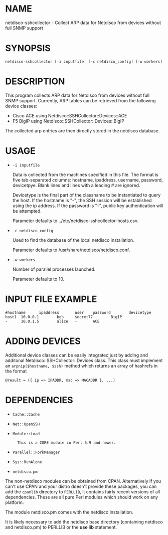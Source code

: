 # NAME

netdisco-sshcollector - Collect ARP data for Netdisco from devices
without full SNMP support

# SYNOPSIS

    netdisco-sshcollector [-i inputfile] [-c netdisco_config] [-w workers]

# DESCRIPTION

This program collects ARP data for Netdisco from devices without
full SNMP support. Currently, ARP tables can be retrieved from the
following device classes:

- Cisco ACE using Netdisco::SSHCollector::Devices::ACE
- F5 BigIP using Netdisco::SSHCollector::Devices::BigIP

The collected arp entries are then directly stored in the netdisco
database.

# USAGE

- `-i inputfile`

    Data is collected from the machines specified in this file. The
    format is five tab-separated columns: hostname, ipaddress,
    username, password, devicetpye. Blank lines and lines with a
    leading \# are ignored.

    Devicetype is the final part of the classname to be instantiated
    to query the host.
    If the hostname is "-", the SSH session will be established using the
    ip address.
    If the password is "-", public key authentication will be attempted.

    Parameter defaults to ../etc/netdisco-sshcollector-hosts.csv.

- `-c netdisco_config`

    Used to find the database of the local netdisco installation.

    Parameter defaults to /usr/share/netdisco/netdisco.conf.



- `-w workers`

    Number of parallel processes launched. 

    Parameter defaults to 10.

# INPUT FILE EXAMPLE

    #hostname      ipaddress       user    password        devicetype
    host1  10.0.0.1        bob     $ecret77        BigIP
    -      10.0.1.5        alice   -       ACE

# ADDING DEVICES

Additional device classes can be easily integrated just by adding
and additonal Netdisco::SSHCollector::Devices class. This class
must implement an `arpnip($hostname, $ssh)` method which returns
an array of hashrefs in the format

    @result = ({ ip => IPADDR, mac => MACADDR }, ...) 



# DEPENDENCIES

- `Cache::Cache`
- `Net::OpenSSH`
- `Module::Load`

        This is a CORE module in Perl 5.9 and newer. 
- `Parallel::ForkManager`
- `Sys::RunAlone`
- `netdisco.pm`

The non-netdisco modules can be obtained from CPAN. Alternatively if you
can't use CPAN and your distro doesn't provide these packages, you can
add the `cpanlib` directory to `PERLLIB`, it contains fairly recent
versions of all dependencies. These are all pure Perl modules which
should work on any platform.

The module netdisco.pm comes with the netdisco installation.

It is likely necessary to add the netdisco base directory
(containing netdisco and netdisco.pm) to PERLLIB or the
__use lib__ statement.


